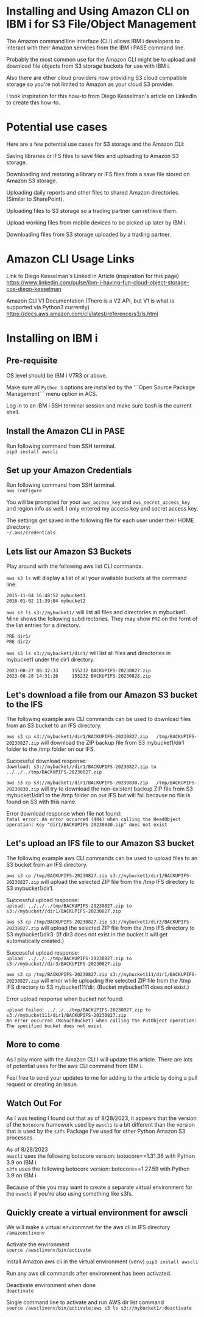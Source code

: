 # Installing and Using Amazon CLI on IBM i for S3 File/Object Management  
The Amazon command line interface (CLI) allows IBM i developers to interact with their Amazon services from the IBM i PASE command line.   

Probably the most common use for the Amazon CLI might be to upload and download file objects from S3 storage buckets for use with IBM i. 

Also there are other cloud providers now providing S3 cloud compatible storage so you're not limited to Amazon as your cloud S3 provider.      
  
I took inspiration for this how-to from Diego Kesselman's article on LinkedIn to create this how-to.   

# Potential use cases
Here are a few potential use cases for S3 storage and the Amazon CLI:   

Saving libraries or IFS files to save files and uploading to Amazon S3 storage.   

Downloading and restoring a library or IFS files from a save file stored on Amazon S3 storage.

Uploading daily reports and other files to shared Amazon directories. (Similar to SharePoint).    

Uploading files to S3 storage so a trading partner can retrieve them.    

Upload working files from mobile devices to be picked up later by IBM i.   

Downloading files from S3 storage uploaded by a trading partner.    

# Amazon CLI Usage Links  
Link to Diego Kesselman's Linked in Article  (inspiration for this page)   
https://www.linkedin.com/pulse/ibm-i-having-fun-cloud-object-storage-cos-diego-kesselman    

Amazon CLI V1 Documentation  (There is a V2 API, but V1 is what is supported via Python3 currently)   
https://docs.aws.amazon.com/cli/latest/reference/s3/ls.html     

# Installing on IBM i 

## Pre-requisite
OS level should be IBM i V7R3 or above.   
   
Make sure all ```Python 3``` options are installed by the '``Open Source Package Management``` menu option in ACS.   

Log in to an IBM i SSH terminal session and make sure bash is the current shell.     

## Install the Amazon CLI in PASE  
Run following command from SSH terminal.   
```pip3 install awscli```

## Set up your Amazon Credentials  
Run following command from SSH terminal.   
 ```aws configure```

 You will be prompted for your ```aws_access_key``` and ```aws_secret_access_key``` and region info as well. I only entered my access key and secret access key. 

The settings get saved in the following file for each user under their HOME directory:   
```~/.aws/credentials```

## Lets list our Amazon S3 Buckets 
Play around with the following aws list CLI commands.    

```aws s3 ls``` will display a list of all your available buckets at the command line.   
```
2015-11-04 16:48:52 mybucket1
2016-01-02 11:39:04 mybucket2
```
   
```aws s3 ls s3://mybucket1/``` will list all files and directories in mybucket1. Mine shows the following subdirectories. They may show ```PRE``` on the fornt of the list entries for a directory. 
```
PRE dir1/
PRE dir2/
```
   
```aws s3 ls s3://mybucket1/dir1/``` will list all files and directories in mybucket1 under the dir1 directory.  
```
2023-08-27 08:32:33     155232 BACKUPIFS-20230827.zip
2023-08-28 14:31:26     155232 BACKUPIFS-20230828.zip
```
## Let's download a file from our Amazon S3 bucket to the IFS
The following example aws CLI commands can be used to download files from an S3 bucket to an IFS directory.   

```aws s3 cp s3://mybucket1/dir1/BACKUPIFS-20230827.zip   /tmp/BACKUPIFS-20230827.zip``` will download the ZIP backup file from S3 mybucket1/dir1 folder to the /tmp folder on our IFS.    
   
Successful download response:     
```download: s3://mybucket//dir1/BACKUPIFS-20230827.zip to ../../../tmp/BACKUPIFS-20230827.zip```   
   
```aws s3 cp s3://mybucket1/dir1/BACKUPIFS-20230830.zip   /tmp/BACKUPIFS-20230830.zip``` will try to download the non-existent backup ZIP file from S3 mybucket1/dir1 to the /tmp folder on our IFS but will fail because no file is found on S3 with this name.   

Error download response when file not found:     
```fatal error: An error occurred (404) when calling the HeadObject operation: Key "dir1/BACKUPIFS-20230830.zip" does not exist```   

## Let's upload an IFS file to our Amazon S3 bucket
The following example aws CLI commands can be used to upload files to an S3 bucket from an IFS directory.   

```aws s3 cp /tmp/BACKUPIFS-20230827.zip s3://mybucket1/dir1/BACKUPIFS-20230827.zip``` will upload the selected ZIP file from the /tmp IFS directory to S3 mybucket1/dir1.    

Successful upload response:    
```upload: ../../../tmp/BACKUPIFS-20230827.zip to s3://mybucket//dir1/BACKUPIFS-20230827.zip```   
   
```aws s3 cp /tmp/BACKUPIFS-20230827.zip s3://mybucket1/dir3/BACKUPIFS-20230827.zip``` will upload the selected ZIP file from the /tmp IFS directory to S3 mybucket1/dir3. (If dir3 does not exist in the bucket it will get automatically created.)     

Successful upload response:   
```upload: ../../../tmp/BACKUPIFS-20230827.zip to s3://mybucket//dir3/BACKUPIFS-20230827.zip```
   
```aws s3 cp /tmp/BACKUPIFS-20230827.zip s3://mybucket111/dir1/BACKUPIFS-20230827.zip``` will error while uploading the selected ZIP file from the /tmp IFS directory to S3 mybucket111/dir. (Bucket mybucket111 does not exist.)  

Error upload response when bucket not found:     
```
upload failed: ../../../tmp/BACKUPIFS-20230827.zip to s3://mybucket111/dir1/BACKUPIFS-20230827.zip
An error occurred (NoSuchBucket) when calling the PutObject operation: The specified bucket does not exist
```
## More to come
As I play more with the Amazon CLI I will update this article. There are lots of potential uses for the aws CLI command from IBM i.  

Feel free to send your updates to me for adding to the article by doing a pull request or creating an issue.     

## Watch Out For 
As I was testing I found out that as of 8/28/2023, it appears that the version of the ```botocore``` framework used by ```awscli``` is a bit different than the version that is used by the ```s3fs``` Package I've used for other Python Amazon S3 processes.   

As of 8/28/2023   
```awscli``` uses the following botocore version: botocore==1.31.36 with Python 3.9 on IBM i   
```s3fs``` uses the following botocore version: botocore==1.27.59 with Python 3.9 on IBM i   

Because of thie you may want to create a separate virtual environment for the ```awscli``` if you're also using something like s3fs. 

## Quickly create a virtual environment for awscli
We will make a virtual environmnet for the aws cli in IFS directory ```/amazonclivenv```    

Activate the environment   
```source /awsclivenv/bin/activate```   

Install Amazon aws cli in the virtual environment (venv)
```pip3 install awscli``` 

Run any aws cli commands after environment has been activated.   

Deactivate environment when done   
```deactivate``` 

Single command line to activate and run AWS dir list command   
```source /awsclivenv/bin/activate;aws s3 ls s3://mybucket1/;deactivate```   












